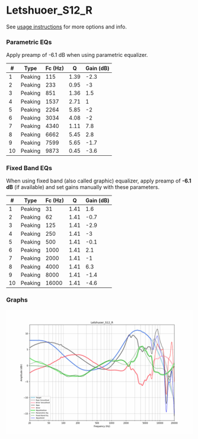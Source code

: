 # Letshuoer_S12_R
See [usage instructions](https://github.com/jaakkopasanen/AutoEq#usage) for more options and info.

### Parametric EQs
Apply preamp of -6.1 dB when using parametric equalizer.

|   # | Type    |   Fc (Hz) |    Q |   Gain (dB) |
|-----|---------|-----------|------|-------------|
|   1 | Peaking |       115 | 1.39 |        -2.3 |
|   2 | Peaking |       233 | 0.95 |        -3   |
|   3 | Peaking |       851 | 1.36 |         1.5 |
|   4 | Peaking |      1537 | 2.71 |         1   |
|   5 | Peaking |      2264 | 5.85 |        -2   |
|   6 | Peaking |      3034 | 4.08 |        -2   |
|   7 | Peaking |      4340 | 1.11 |         7.8 |
|   8 | Peaking |      6662 | 5.45 |         2.8 |
|   9 | Peaking |      7599 | 5.65 |        -1.7 |
|  10 | Peaking |      9873 | 0.45 |        -3.6 |

### Fixed Band EQs
When using fixed band (also called graphic) equalizer, apply preamp of **-6.1 dB** (if available) and set gains manually with these parameters.

|   # | Type    |   Fc (Hz) |    Q |   Gain (dB) |
|-----|---------|-----------|------|-------------|
|   1 | Peaking |        31 | 1.41 |         1.6 |
|   2 | Peaking |        62 | 1.41 |        -0.7 |
|   3 | Peaking |       125 | 1.41 |        -2.9 |
|   4 | Peaking |       250 | 1.41 |        -3   |
|   5 | Peaking |       500 | 1.41 |        -0.1 |
|   6 | Peaking |      1000 | 1.41 |         2.1 |
|   7 | Peaking |      2000 | 1.41 |        -1   |
|   8 | Peaking |      4000 | 1.41 |         6.3 |
|   9 | Peaking |      8000 | 1.41 |        -1.4 |
|  10 | Peaking |     16000 | 1.41 |        -4.6 |

### Graphs
![](./Letshuoer_S12_R.png)
